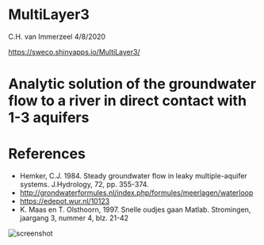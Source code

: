 # MultiLayer3
C.H. van Immerzeel
4/8/2020

https://sweco.shinyapps.io/MultiLayer3/

# Analytic solution of the groundwater flow to a river in direct contact with 1-3 aquifers

# References
- Hemker, C.J. 1984. Steady groundwater flow in leaky multiple-aquifer systems. J.Hydrology, 72, pp. 355-374.
- <http://grondwaterformules.nl/index.php/formules/meerlagen/waterloop>
- <https://edepot.wur.nl/10123>
- K. Maas en T. Olsthoorn, 1997. Snelle oudjes gaan Matlab. Stromingen, jaargang 3, nummer 4, blz. 21-42

![screenshot](https://user-images.githubusercontent.com/16401251/89412820-00c81e00-d728-11ea-829a-809a0a39792e.JPG)
